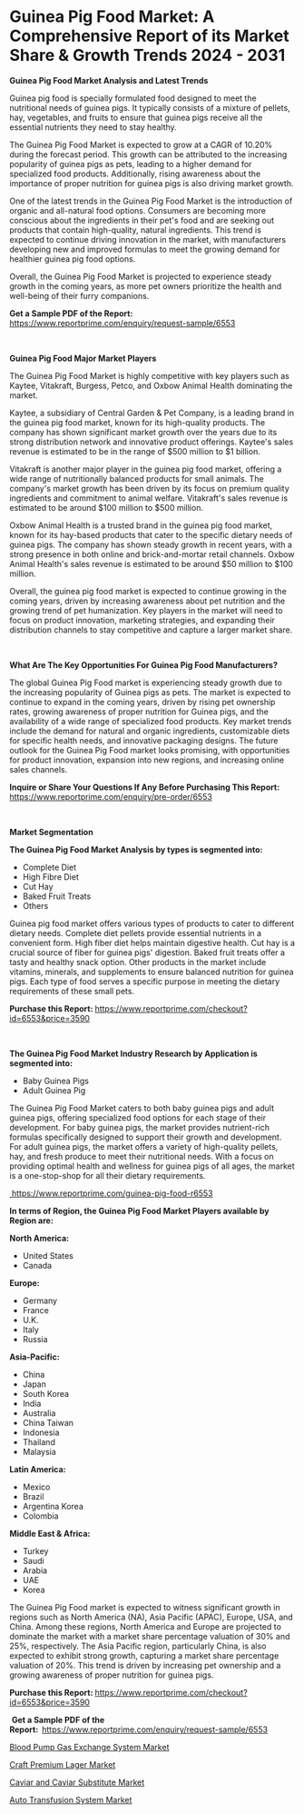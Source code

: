 <p><h1>Guinea Pig Food Market: A Comprehensive Report of its Market Share & Growth Trends 2024 - 2031</h1></p><p><strong>Guinea Pig Food Market Analysis and Latest Trends</strong></p>
<p><p>Guinea pig food is specially formulated food designed to meet the nutritional needs of guinea pigs. It typically consists of a mixture of pellets, hay, vegetables, and fruits to ensure that guinea pigs receive all the essential nutrients they need to stay healthy.</p><p>The Guinea Pig Food Market is expected to grow at a CAGR of 10.20% during the forecast period. This growth can be attributed to the increasing popularity of guinea pigs as pets, leading to a higher demand for specialized food products. Additionally, rising awareness about the importance of proper nutrition for guinea pigs is also driving market growth.</p><p>One of the latest trends in the Guinea Pig Food Market is the introduction of organic and all-natural food options. Consumers are becoming more conscious about the ingredients in their pet's food and are seeking out products that contain high-quality, natural ingredients. This trend is expected to continue driving innovation in the market, with manufacturers developing new and improved formulas to meet the growing demand for healthier guinea pig food options.</p><p>Overall, the Guinea Pig Food Market is projected to experience steady growth in the coming years, as more pet owners prioritize the health and well-being of their furry companions.</p></p>
<p><strong>Get a Sample PDF of the Report:&nbsp;</strong> <a href="https://www.reportprime.com/enquiry/request-sample/6553">https://www.reportprime.com/enquiry/request-sample/6553</a></p>
<p>&nbsp;</p>
<p><strong>Guinea Pig Food Major Market Players</strong></p>
<p><p>The Guinea Pig Food Market is highly competitive with key players such as Kaytee, Vitakraft, Burgess, Petco, and Oxbow Animal Health dominating the market. </p><p>Kaytee, a subsidiary of Central Garden & Pet Company, is a leading brand in the guinea pig food market, known for its high-quality products. The company has shown significant market growth over the years due to its strong distribution network and innovative product offerings. Kaytee's sales revenue is estimated to be in the range of $500 million to $1 billion.</p><p>Vitakraft is another major player in the guinea pig food market, offering a wide range of nutritionally balanced products for small animals. The company's market growth has been driven by its focus on premium quality ingredients and commitment to animal welfare. Vitakraft's sales revenue is estimated to be around $100 million to $500 million.</p><p>Oxbow Animal Health is a trusted brand in the guinea pig food market, known for its hay-based products that cater to the specific dietary needs of guinea pigs. The company has shown steady growth in recent years, with a strong presence in both online and brick-and-mortar retail channels. Oxbow Animal Health's sales revenue is estimated to be around $50 million to $100 million.</p><p>Overall, the guinea pig food market is expected to continue growing in the coming years, driven by increasing awareness about pet nutrition and the growing trend of pet humanization. Key players in the market will need to focus on product innovation, marketing strategies, and expanding their distribution channels to stay competitive and capture a larger market share.</p></p>
<p>&nbsp;</p>
<p><strong>What Are The Key Opportunities For Guinea Pig Food Manufacturers?</strong></p>
<p><p>The global Guinea Pig Food market is experiencing steady growth due to the increasing popularity of Guinea pigs as pets. The market is expected to continue to expand in the coming years, driven by rising pet ownership rates, growing awareness of proper nutrition for Guinea pigs, and the availability of a wide range of specialized food products. Key market trends include the demand for natural and organic ingredients, customizable diets for specific health needs, and innovative packaging designs. The future outlook for the Guinea Pig Food market looks promising, with opportunities for product innovation, expansion into new regions, and increasing online sales channels.</p></p>
<p><strong>Inquire or Share Your Questions If Any Before Purchasing This Report:</strong> <a href="https://www.reportprime.com/enquiry/pre-order/6553">https://www.reportprime.com/enquiry/pre-order/6553</a></p>
<p>&nbsp;</p>
<p><strong>Market Segmentation</strong></p>
<p><strong>The Guinea Pig Food Market Analysis by types is segmented into:</strong></p>
<p><ul><li>Complete Diet</li><li>High Fibre Diet</li><li>Cut Hay</li><li>Baked Fruit Treats</li><li>Others</li></ul></p>
<p><p>Guinea pig food market offers various types of products to cater to different dietary needs. Complete diet pellets provide essential nutrients in a convenient form. High fiber diet helps maintain digestive health. Cut hay is a crucial source of fiber for guinea pigs' digestion. Baked fruit treats offer a tasty and healthy snack option. Other products in the market include vitamins, minerals, and supplements to ensure balanced nutrition for guinea pigs. Each type of food serves a specific purpose in meeting the dietary requirements of these small pets.</p></p>
<p><strong>Purchase this Report:&nbsp;</strong><a href="https://www.reportprime.com/checkout?id=6553&price=3590">https://www.reportprime.com/checkout?id=6553&price=3590</a></p>
<p>&nbsp;</p>
<p><strong>The Guinea Pig Food Market Industry Research by Application is segmented into:</strong></p>
<p><ul><li>Baby Guinea Pigs</li><li>Adult Guinea Pig</li></ul></p>
<p><p>The Guinea Pig Food Market caters to both baby guinea pigs and adult guinea pigs, offering specialized food options for each stage of their development. For baby guinea pigs, the market provides nutrient-rich formulas specifically designed to support their growth and development. For adult guinea pigs, the market offers a variety of high-quality pellets, hay, and fresh produce to meet their nutritional needs. With a focus on providing optimal health and wellness for guinea pigs of all ages, the market is a one-stop-shop for all their dietary requirements.</p></p>
<p><a href="https://www.reportprime.com/guinea-pig-food-r6553">&nbsp;https://www.reportprime.com/guinea-pig-food-r6553</a></p>
<p><strong>In terms of Region, the Guinea Pig Food Market Players available by Region are:</strong></p>
<p>
    <p> <strong> North America: </strong>
        <ul>
            <li>United States</li>
            <li>Canada</li>
        </ul>
        </p> 
    <p> <strong> Europe: </strong>
        <ul>
            <li>Germany</li>
            <li>France</li>
            <li>U.K.</li>
            <li>Italy</li>
            <li>Russia</li>
        </ul>
        </p> 
    <p> <strong> Asia-Pacific: </strong>
        <ul>
            <li>China</li>
            <li>Japan</li>
            <li>South Korea</li>
            <li>India</li>
            <li>Australia</li>
            <li>China Taiwan</li>
            <li>Indonesia</li>
            <li>Thailand</li>
            <li>Malaysia</li>
        </ul>
        </p> 
    <p> <strong> Latin America: </strong>
        <ul>
            <li>Mexico</li>
            <li>Brazil</li>
            <li>Argentina Korea</li>
            <li>Colombia</li>
        </ul>
        </p> 
    <p> <strong> Middle East & Africa: </strong>
        <ul>
            <li>Turkey</li>
            <li>Saudi</li>
            <li>Arabia</li>
            <li>UAE</li>
            <li>Korea</li>
        </ul>
    </p>
    </p>
<p><p>The Guinea Pig Food market is expected to witness significant growth in regions such as North America (NA), Asia Pacific (APAC), Europe, USA, and China. Among these regions, North America and Europe are projected to dominate the market with a market share percentage valuation of 30% and 25%, respectively. The Asia Pacific region, particularly China, is also expected to exhibit strong growth, capturing a market share percentage valuation of 20%. This trend is driven by increasing pet ownership and a growing awareness of proper nutrition for guinea pigs.</p></p>
<p><strong>Purchase this Report: </strong><a href="https://www.reportprime.com/checkout?id=6553&price=3590">https://www.reportprime.com/checkout?id=6553&price=3590</a></p>
<p>&nbsp;<strong>Get a Sample PDF of the Report:&nbsp;&nbsp;</strong><a href="https://www.reportprime.com/enquiry/request-sample/6553">https://www.reportprime.com/enquiry/request-sample/6553</a></p>
<p><strong></strong></p>
<p><p><a href="https://issuu.com/reportprime-2/docs/blood-pump-gas-exchange-system-market-size-2030.pp">Blood Pump Gas Exchange System Market</a></p><p><a href="https://github.com/waylose1223/Market-Research-Report-List-1/blob/main/craft-premium-lager-market.md">Craft Premium Lager Market</a></p><p><a href="https://github.com/sardarp081/Market-Research-Report-List-1/blob/main/caviar-and-caviar-substitute-market.md">Caviar and Caviar Substitute Market</a></p><p><a href="https://issuu.com/reportprime-2/docs/auto-transfusion-system-market-size-2030.pptx">Auto Transfusion System Market</a></p></p>